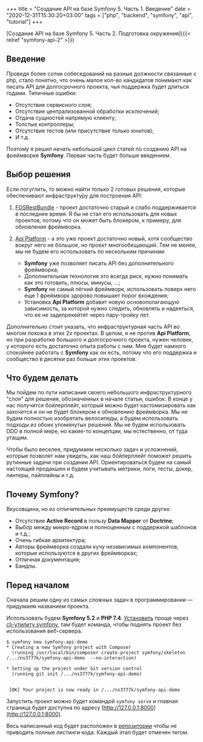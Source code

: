 +++
title = "Создание API на базе Symfony 5. Часть 1. Введение"
date = "2020-12-31T15:30:20+03:00"
tags = ["php", "backend", "symfony", "api", "tutorial"]
+++

[Создание API на базе Symfony 5. Часть 2. Подготовка окружения]({{< relref "symfony-api-2" >}})

## Введение

Проведя более сотни собеседований на разные должности связанные с php, стало понятно, что очень малое кол-во кандидатов
понимают как писать API для долгосрочного проекта, чья поддержка будет длиться годами. Типичные ошибки:

- Отсутствие сервисного слоя;
- Отсутствие централизованной обработки исключений;
- Отдача сущностей напрямую клиенту;
- Толстые контроллеры;
- Отсутствие тестов (или присутствие только юнитов);
- И т.д.

Поэтому я решил начать небольшой цикл статей по созданию API на фреймворке **Symfony**. Первая часть будет больше
введением.

## Выбор решения

Если погуглить, то можно найти только 2 готовых решения, которые обеспечивают инфраструктуру для построения API:

1. [FOSRestBundle](https://github.com/FriendsOfSymfony/FOSRestBundle) - проект достаточно старый и слабо поддерживается
в последнее время. Я бы не стал его использовать для новых проектов, потому что он может быть блокером, к примеру, для
обновления фреймворка.

2. [Api Platform](https://api-platform.com/) - а это уже проект достаточно новый, хотя сообщество вокруг него не большое,
но проект многообещающий. Тем не менее, мы не будем его использовать по нескольким причинам:
   - **Symfony** уже позволяет писать API без дополнительного фреймворка;
   - Дополнительная технология это всегда риск, нужно понимать как это готовить, плюсы, минусы, ...;
   - **Symfony** не самый лёгкий фреймворк, использовать поверх него еще 1 фреймворк здорово повышает порог вхождения;
   - Установка **Api Platform** добавит новую основополагающую зависимость, за которой нужно следить, обновлять и
     надеяться, что ее не задепрекейтят через пару-тройку лет.

Дополнительно стоит указать, что инфраструктурная часть API во многом похожа в этих 2х проектах. В целом, я не против
**Api Platform**, но при разработке большого и долгосрочного проекта, нужен человек, у которого есть достаточно опыта
работы с ним. Мне будет намного спокойнее работать с **Symfony** как он есть, потому что его поддержка и сообщество в
десятки раз больше этих проектов.

## Что будем делать

Мы пойдем по пути написания своего небольшого инфраструктурного "слоя" для решения, обозначенных в начале статьи,
ошибок. В конце у нас получится бойлерплейт, который можно будет кастомизировать как захочется и он не будет блокером к
обновлению фреймворка. Мы не будем полностью изобретать велосипеды, а будем использовать подходы из обоих упомянутых
решений. Мы не будем использовать DDD в полной мере, но какие-то концепции, мы естественно, от туда утащим.

Чтобы было веселее, придумаем несколько задач и усложнений, которые позволят нам увидеть, как наш бойлерплейт поможет
решить рутинные задачи при создании API. Ориентироваться будем на самый настоящий продакшен и будем учитывать метрики,
логи, тесты, докер, линтеры, пайплайны и т.д.

## Почему Symfony?

Вкусовщина, но из отличительных преимуществ среди других:

- Отсутствие **Active Record** в пользу **Data Mapper** от **Doctrine**; 
- Выбор между микро-ядром и полноценным с поддержкой шаблонов и т.д.;
- Очень гибкая архитектура;
- Авторы фреймворка создали кучу независимых компонентов, которые используются в других фреймворках;
- Отличная документация;
- Бандлы.

## Перед началом

Сначала решим одну из самых сложных задач в программировании — придумаем названием проекта.

Использовать будем **Symfony 5.2** и **PHP 7.4**. [Установить](https://symfony.com/doc/current/setup.html) проще через
[cli-утилиту symfony](https://symfony.com/download), там будет команда, чтобы поднять проект без использования
веб-сервера.

```shell
$ symfony new symfony-api-demo
* Creating a new Symfony project with Composer
  (running /usr/local/bin/composer create-project symfony/skeleton /.../ns3777k/symfony-api-demo  --no-interaction)

* Setting up the project under Git version control
  (running git init /.../ns3777k/symfony-api-demo)

                                                                                                                        
 [OK] Your project is now ready in /.../ns3777k/symfony-api-demo
```

Запустить проект можно будет командой `symfony serve` и главная страница будет доступна по адресу [http://127.0.0.1:8000](http://127.0.0.1:8000).

Весь написанный код будет расположен в [репозитории](https://github.com/ns3777k/symfony-api-demo) чтобы не приводить
полные листинги кода. Каждый этап будет отмечен тегом.
